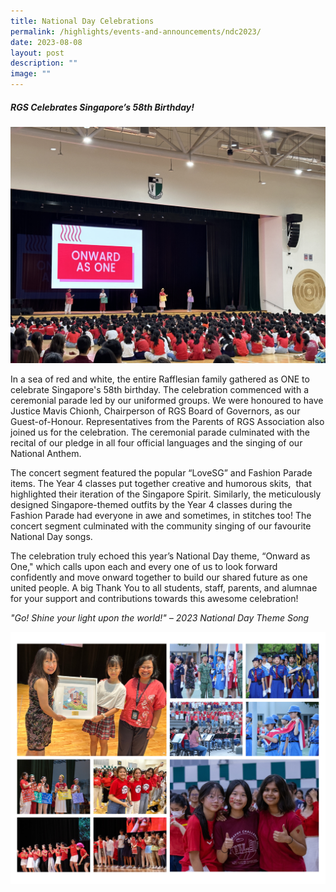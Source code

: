 ```yaml
---
title: National Day Celebrations
permalink: /highlights/events-and-announcements/ndc2023/
date: 2023-08-08
layout: post
description: ""
image: ""
---
```

##### **RGS Celebrates Singapore’s 58th Birthday!**

![](/images/ndp2023(1).JPG)

In a sea of red and white, the entire Rafflesian family gathered as ONE to celebrate Singapore's 58th birthday. The celebration commenced with a ceremonial parade led by our uniformed groups. We were honoured to have Justice Mavis Chionh, Chairperson of RGS Board of Governors, as our Guest-of-Honour. Representatives from the Parents of RGS Association also joined us for the celebration. The ceremonial parade culminated with the recital of our pledge in all four official languages and the singing of our National Anthem.

The concert segment featured the popular “LoveSG” and Fashion Parade items. The Year 4 classes put together creative and humorous skits,  that highlighted their iteration of the Singapore Spirit. Similarly, the meticulously designed Singapore-themed outfits by the Year 4 classes during the Fashion Parade had everyone in awe and sometimes, in stitches too! The concert segment culminated with the community singing of our favourite National Day songs.

The celebration truly echoed this year’s National Day theme, “Onward as One," which calls upon each and every one of us to look forward confidently and move onward together to build our shared future as one united people. A big Thank You to all students, staff, parents, and alumnae for your support and contributions towards this awesome celebration!

_"Go! Shine your light upon the world!" – 2023 National 
Day Theme Song_

![](/images/ndp2023(2).jpg)
